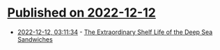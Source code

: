 # [Published on 2022-12-12](index.md)

* [2022-12-12, 03:11:34](https://news.ycombinator.com/item?id=33950424) - [The Extraordinary Shelf Life of the Deep Sea Sandwiches](https://www.wired.com/story/the-extraordinary-shelf-life-of-the-deep-sea-sandwiches/)
